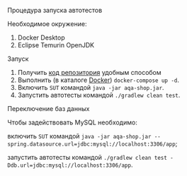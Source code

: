 Процедура запуска автотестов

Необходимое окружение:
1. Docker Desktop
2. Eclipse Temurin OpenJDK

Запуск
1. Получить [код репозитория](https://github.com/TatyanaSmyslova/diploma) удобным способом
2. Выполнить (в каталоге [Docker](https://github.com/TatyanaSmyslova/diploma/tree/master/Docker)) `docker-compose up -d`.
3. Включить `SUT` командой `java -jar aqa-shop.jar`.
4. Запустить автотесты командой `./gradlew clean test`.

Переключение баз данных

Чтобы задействовать MySQL необходимо:

включить `SUT` командой 
`java -jar aqa-shop.jar --spring.datasource.url=jdbc:mysql://localhost:3306/app`;

запустить автотесты командой 
`./gradlew clean test -Ddb.url=jdbc:mysql://localhost:3306/app`.

